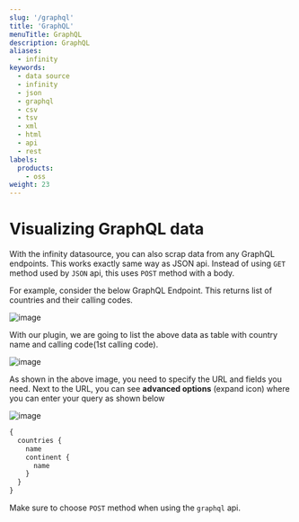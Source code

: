 ```yaml
---
slug: '/graphql'
title: 'GraphQL'
menuTitle: GraphQL
description: GraphQL
aliases:
  - infinity
keywords:
  - data source
  - infinity
  - json
  - graphql
  - csv
  - tsv
  - xml
  - html
  - api
  - rest
labels:
  products:
    - oss
weight: 23
---
```


# Visualizing GraphQL data

With the infinity datasource, you can also scrap data from any GraphQL endpoints. This works exactly same way as JSON api. Instead of using `GET` method used by `JSON` api, this uses `POST` method with a body.

For example, consider the below GraphQL Endpoint. This returns list of countries and their calling codes.

![image](https://user-images.githubusercontent.com/153843/93589049-2e012080-f9a4-11ea-9c08-8a02b6a98df1.png#center)

With our plugin, we are going to list the above data as table with country name and calling code(1st calling code).

![image](https://user-images.githubusercontent.com/153843/93588983-17f36000-f9a4-11ea-9070-8d135394768c.png#center)

As shown in the above image, you need to specify the URL and fields you need. Next to the URL, you can see **advanced options** (expand icon) where you can enter your query as shown below

![image](https://user-images.githubusercontent.com/153843/93589000-1de94100-f9a4-11ea-8887-d5a4b39dcbe9.png#center)

```graphql
{
  countries {
    name
    continent {
      name
    }
  }
}
```

Make sure to choose `POST` method when using the `graphql` api.
